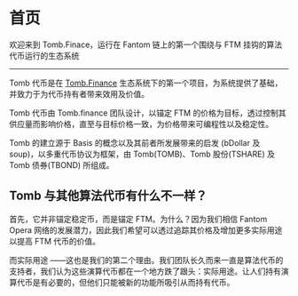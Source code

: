 # 首页

欢迎来到 Tomb.Finace，运行在 Fantom 链上的第一个围绕与 FTM 挂钩的算法代币运行的生态系统

---

Tomb 代币是在 [Tomb.Finance](http://tomb.Finance) 生态系统下的第一个项目，为系统提供了基础，并致力于为代币持有者带来效用及价值。

Tomb 代币由 Tomb.finance 团队设计，以锚定 FTM 的价格为目标，透过控制其供应量而影响价格，直至与目标价格一致，为价格带来可编程性以及稳定性。

Tomb 的建立源于 Basis 的概念以及其前者所发展带来的启发 (bDollar 及 soup)，以多重代币协议为框架，由 Tomb(TOMB)、Tomb 股份(TSHARE) 及 Tomb 债券(TBOND) 所组成。

## Tomb 与其他算法代币有什么不一样？

首先，它并非锚定稳定币，而是锚定 FTM。为什么？因为我们相信 Fantom Opera 网络的发展潜力，因此我们希望可以透过追踪其价格及增加更多实际用途以提高 FTM 代币的价值。

而实际用途 ——这也是我们的第二个理由。我们团队长久而来一直是算法代币的支持者，我们认为这些演算代币都在一个地方跌了跟头：实际用途。让人们持有演算代币是有必要的，但他们只能被新的功能所吸引从而持有代币。
